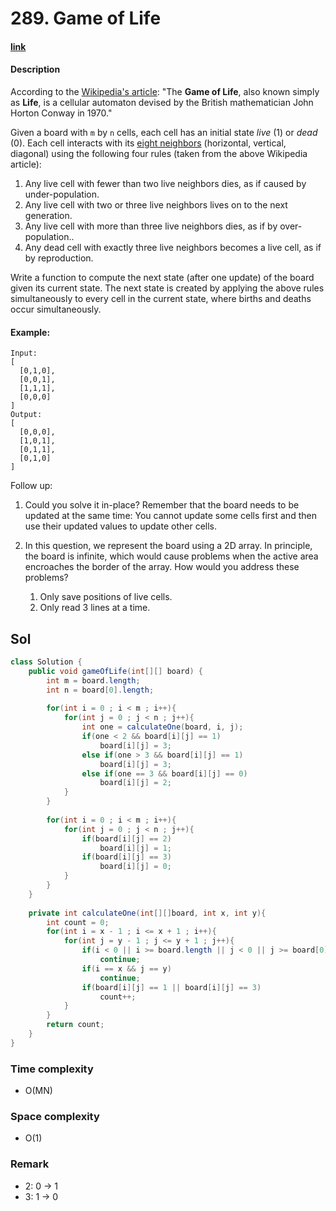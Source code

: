 # 289. Game of Life

#### [link](https://leetcode.com/problems/XXX/description/) 

#### Description
According to the [Wikipedia's article](https://en.wikipedia.org/wiki/Conway%27s_Game_of_Life): "The **Game of Life**, also known simply as **Life**, is a cellular automaton devised by the British mathematician John Horton Conway in 1970."

Given a board with `m` by `n` cells, each cell has an initial state *live* (1) or *dead* (0). Each cell interacts with its [eight neighbors](https://en.wikipedia.org/wiki/Moore_neighborhood) (horizontal, vertical, diagonal) using the following four rules (taken from the above Wikipedia article):

1. Any live cell with fewer than two live neighbors dies, as if caused by under-population.
2. Any live cell with two or three live neighbors lives on to the next generation.
3. Any live cell with more than three live neighbors dies, as if by over-population..
4. Any dead cell with exactly three live neighbors becomes a live cell, as if by reproduction.

Write a function to compute the next state (after one update) of the board given its current state. The next state is created by applying the above rules simultaneously to every cell in the current state, where births and deaths occur simultaneously.

#### Example:
```
Input: 
[
  [0,1,0],
  [0,0,1],
  [1,1,1],
  [0,0,0]
]
Output: 
[
  [0,0,0],
  [1,0,1],
  [0,1,1],
  [0,1,0]
]
```

Follow up:

1. Could you solve it in-place? Remember that the board needs to be updated at the same time: You cannot update some cells first and then use their updated values to update other cells.
2. In this question, we represent the board using a 2D array. In principle, the board is infinite, which would cause problems when the active area encroaches the border of the array. How would you address these problems?

    1. Only save positions of live cells.
    2. Only read 3 lines at a time.

## Sol
```java
class Solution {
    public void gameOfLife(int[][] board) {
        int m = board.length;
        int n = board[0].length;
        
        for(int i = 0 ; i < m ; i++){
            for(int j = 0 ; j < n ; j++){
                int one = calculateOne(board, i, j);
                if(one < 2 && board[i][j] == 1)
                    board[i][j] = 3;
                else if(one > 3 && board[i][j] == 1)
                    board[i][j] = 3;
                else if(one == 3 && board[i][j] == 0)
                    board[i][j] = 2;
            }
        }
        
        for(int i = 0 ; i < m ; i++){
            for(int j = 0 ; j < n ; j++){
                if(board[i][j] == 2)
                    board[i][j] = 1;
                if(board[i][j] == 3)
                    board[i][j] = 0;
            }
        }
    }
    
    private int calculateOne(int[][]board, int x, int y){
        int count = 0;
        for(int i = x - 1 ; i <= x + 1 ; i++){
            for(int j = y - 1 ; j <= y + 1 ; j++){
                if(i < 0 || i >= board.length || j < 0 || j >= board[0].length)
                    continue;
                if(i == x && j == y)
                    continue;
                if(board[i][j] == 1 || board[i][j] == 3)
                    count++;
            }
        }
        return count;
    }
}
```

### Time complexity
* O(MN)
### Space complexity
* O(1)
### Remark
* 2: 0 -> 1
* 3: 1 -> 0